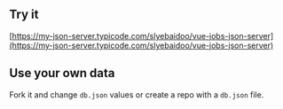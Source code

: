 ## Try it

[https://my-json-server.typicode.com/slyebaidoo/vue-jobs-json-server](https://my-json-server.typicode.com/slyebaidoo/vue-jobs-json-server)

## Use your own data

Fork it and change `db.json` values or create a repo with a `db.json` file.
